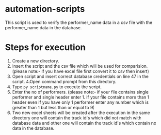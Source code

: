 # automation-scripts
This script is used to verify the performer_name data in a csv file with the performer_name data in the database.
# Steps for execution
1. Create a new directory.
2. Insert the script and the csv file which will be used for comparision.(please note:- if you have excel file first convert it to csv then insert)
3. Open script and insert correct database credentials on line 47 in the script.
4.Open command prompt from this directory.
5. Type ```py scriptname.py``` to execute the script.
6. Enter the no of performers. (please note:- if your file contains single performer and single header enter 1. if your file contains more than 1 header even if you have only 1 performer enter any number which is greater than 1 but less than or equal to 9) 
7. Two new excel sheets will be created after the execution in the same directory one will contain the track id's which did not match with database data and other one will contain the track id's which contain no data in the database. 
